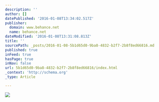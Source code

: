 ```yaml
---
description: ''
author: []
datePublished: '2016-01-08T13:34:02.517Z'
publisher:
  domain: www.behance.net
  name: behance.net
dateModified: '2016-01-08T13:31:08.813Z'
title: ''
sourcePath: _posts/2016-01-08-5b1d65d0-9ba8-4832-b2f7-2b8f8ed66816.md
published: true
inFeed: true
hasPage: true
inNav: false
url: 5b1d65d0-9ba8-4832-b2f7-2b8f8ed66816/index.html
_context: 'http://schema.org'
_type: Article

---
```

![](https://mir-s3-cdn-cf.behance.net/project_modules/disp/36a85344263983.56076ed6785e5.png)